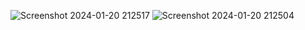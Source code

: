 ![Screenshot 2024-01-20 212517](https://github.com/vedantiadsare/internshipproject-4/assets/128314594/32bf3279-a5f4-4e93-b5ab-ae0a282c596b)
![Screenshot 2024-01-20 212504](https://github.com/vedantiadsare/internshipproject-4/assets/128314594/7d54f4e0-62bf-422d-9e6c-13feb125a11e)
